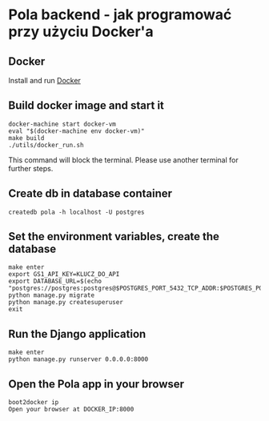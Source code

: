# Pola backend - jak programować przy użyciu Docker'a

## Docker

Install and run [Docker](https://docs.docker.com/compose/install/)

## Build docker image and start it
```
docker-machine start docker-vm
eval "$(docker-machine env docker-vm)"
make build
./utils/docker_run.sh 
```
This command will block the terminal. Please use another terminal for further steps.
## Create db in database container
```
createdb pola -h localhost -U postgres
```

## Set the environment variables, create the database
```
make enter
export GS1_API_KEY=KLUCZ_DO_API
export DATABASE_URL=$(echo "postgres://postgres:postgres@$POSTGRES_PORT_5432_TCP_ADDR:$POSTGRES_PORT_5432_TCP_PORT/pola")
python manage.py migrate
python manage.py createsuperuser
exit
```

## Run the Django application
```
make enter
python manage.py runserver 0.0.0.0:8000
```

## Open the Pola app in your browser
```
boot2docker ip
Open your browser at DOCKER_IP:8000
```
